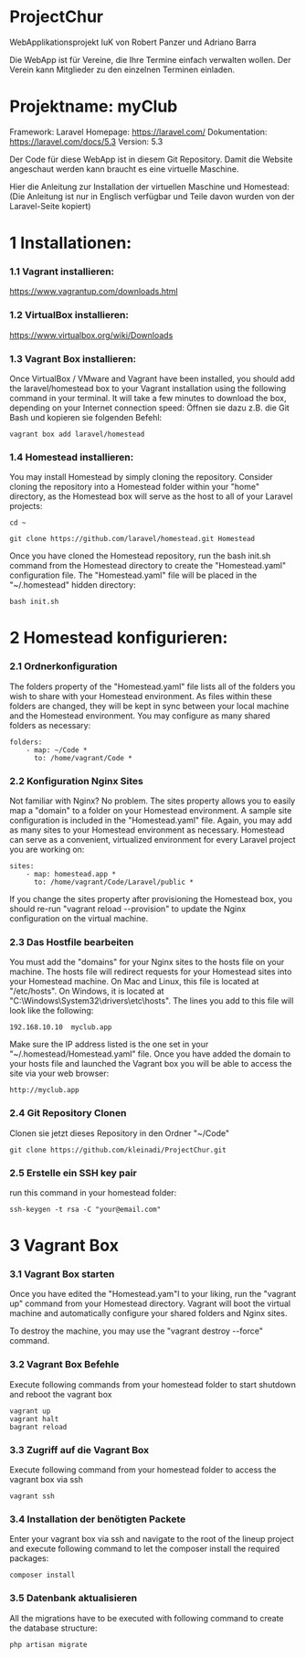 # ProjectChur

WebApplikationsprojekt IuK von Robert Panzer und Adriano Barra

Die WebApp ist für Vereine, die Ihre Termine einfach verwalten wollen. Der Verein kann Mitglieder zu den einzelnen Terminen einladen.


# Projektname: myClub

Framework: Laravel
Homepage: https://laravel.com/
Dokumentation: https://laravel.com/docs/5.3
Version: 5.3

Der Code für diese WebApp ist in diesem Git Repository. Damit die Website angeschaut werden kann braucht es eine virtuelle Maschine.

Hier die Anleitung zur Installation der virtuellen Maschine und Homestead:
(Die Anleitung ist nur in Englisch verfügbar und Teile davon wurden von der Laravel-Seite kopiert)


# 1 Installationen:

### 1.1 Vagrant installieren: 
https://www.vagrantup.com/downloads.html
### 1.2 VirtualBox installieren: 
https://www.virtualbox.org/wiki/Downloads

### 1.3 Vagrant Box installieren: 
Once VirtualBox / VMware and Vagrant have been installed, you should add the laravel/homestead box to your Vagrant installation using the following command in your terminal. It will take a few minutes to download the box, depending on your Internet connection speed:
Öffnen sie dazu z.B. die Git Bash und kopieren sie folgenden Befehl:
```
vagrant box add laravel/homestead
```

### 1.4 Homestead installieren:
You may install Homestead by simply cloning the repository. Consider cloning the repository into a  Homestead folder within your "home" directory, as the Homestead box will serve as the host to all of your Laravel projects:
```
cd ~

git clone https://github.com/laravel/homestead.git Homestead
```

Once you have cloned the Homestead repository, run the bash init.sh command from the Homestead directory to create the "Homestead.yaml" configuration file. The "Homestead.yaml" file will be placed in the "~/.homestead" hidden directory:
```
bash init.sh
```


# 2 Homestead konfigurieren:

### 2.1 Ordnerkonfiguration
The folders property of the "Homestead.yaml" file lists all of the folders you wish to share with your Homestead environment. As files within these folders are changed, they will be kept in sync between your local machine and the Homestead environment. You may configure as many shared folders as necessary:
```
folders:
    - map: ~/Code *
      to: /home/vagrant/Code *
```

### 2.2 Konfiguration Nginx Sites
Not familiar with Nginx? No problem. The sites property allows you to easily map a "domain" to a folder on your Homestead environment. A sample site configuration is included in the "Homestead.yaml" file. Again, you may add as many sites to your Homestead environment as necessary. Homestead can serve as a convenient, virtualized environment for every Laravel project you are working on:
```
sites:
    - map: homestead.app *
      to: /home/vagrant/Code/Laravel/public *
```      
If you change the sites property after provisioning the Homestead box, you should re-run "vagrant reload --provision" to update the Nginx configuration on the virtual machine.

### 2.3 Das Hostfile bearbeiten

You must add the "domains" for your Nginx sites to the hosts file on your machine. The hosts file will redirect requests for your Homestead sites into your Homestead machine. On Mac and Linux, this file is located at "/etc/hosts". On Windows, it is located at  "C:\Windows\System32\drivers\etc\hosts". The lines you add to this file will look like the following:
```
192.168.10.10  myclub.app
```
Make sure the IP address listed is the one set in your "~/.homestead/Homestead.yaml" file. Once you have added the domain to your hosts file and launched the Vagrant box you will be able to access the site via your web browser:
```
http://myclub.app
```

### 2.4 Git Repository Clonen

Clonen sie jetzt dieses Repository in den Ordner "~/Code"
```
git clone https://github.com/kleinadi/ProjectChur.git
```

### 2.5 Erstelle ein SSH key pair 
run this command in your homestead folder:
```
ssh-keygen -t rsa -C "your@email.com"
```


# 3 Vagrant Box

### 3.1 Vagrant Box starten
Once you have edited the "Homestead.yam"l to your liking, run the "vagrant up" command from your Homestead directory. Vagrant will boot the virtual machine and automatically configure your shared folders and Nginx sites.

To destroy the machine, you may use the "vagrant destroy --force" command.

### 3.2 Vagrant Box Befehle
Execute following commands from your homestead folder to start shutdown and reboot the vagrant box
```
vagrant up 
vagrant halt
bagrant reload
```

### 3.3 Zugriff auf die Vagrant Box
Execute following command from your homestead folder to access the vagrant box via ssh
```
vagrant ssh
```

### 3.4 Installation der benötigten Packete
Enter your vagrant box via ssh and navigate to the root of the lineup project and execute following command to let the composer install the required packages:
```
composer install
```

### 3.5 Datenbank aktualisieren
All the migrations have to be executed with following command to create the database structure:
```
php artisan migrate
```
